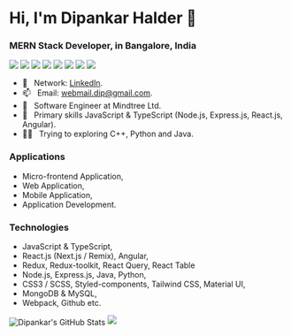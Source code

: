 <h1>Hi, I'm Dipankar Halder 👋</h1>
<h3>MERN Stack Developer, in Bangalore, India</h3>

![](https://img.shields.io/badge/JavaScript-informational?style=flat&logo=JAVASCRIPT&logoColor=000000&color=FFFF00)
![](https://img.shields.io/badge/TypeScript-informational?style=flat&logo=TYPESCRIPT&logoColor=white&color=007acc)
![](https://img.shields.io/badge/React-informational?style=flat&logo=REACT&logoColor=000000&color=61dafb)
![](https://img.shields.io/badge/Angular-informational?style=flat&logo=ANGULAR&logoColor=white&color=d4173b)
![](https://img.shields.io/badge/HTML5-informational?style=flat&logo=HTML5&logoColor=white&color=e34c26)
![](https://img.shields.io/badge/CSS3-informational?style=flat&logo=CSS3&logoColor=white&color=0074d9)
![](https://img.shields.io/badge/Java-informational?style=flat&logo=JAVA&logoColor=white&color=f89820)
![](https://img.shields.io/badge/Python-informational?style=flat&logo=PYTHON&logoColor=white&color=0d1c4d)

- 🤳 &nbsp; Network: [LinkedIn](https://www.linkedin.com/in/dipankar-halder/).
- 📫 &nbsp; Email: [webmail.dip@gmail.com](mailto:webmail.dip@gmail.com).
- 🔭 &nbsp; Software Engineer at Mindtree Ltd.
- 🔭 &nbsp; Primary skills JavaScript & TypeScript (Node.js, Express.js, React.js, Angular).
- 👨‍💻 &nbsp; Trying to exploring C++, Python and Java.

<h3> Applications </h3>

- Micro-frontend Application, 
- Web Application, 
- Mobile Application, 
- Application Development.

<h3> Technologies </h3>

- JavaScript & TypeScript, 
- React.js (Next.js / Remix), Angular,
- Redux, Redux-toolkit, React Query, React Table
- Node.js, Express.js, Java, Python, 
- CSS3 / SCSS, Styled-components, Tailwind CSS, Material UI, 
- MongoDB & MySQL, 
- Webpack, Github etc.


<img align="center" src="https://github-readme-stats.vercel.app/api?username=DipankarHalder&show_icons=true" alt="Dipankar's GitHub Stats" />
<img src="https://github-readme-stats.vercel.app/api/top-langs/?username=DipankarHalder&layout=compact&bg_color=ffffff&text_color=333333">





